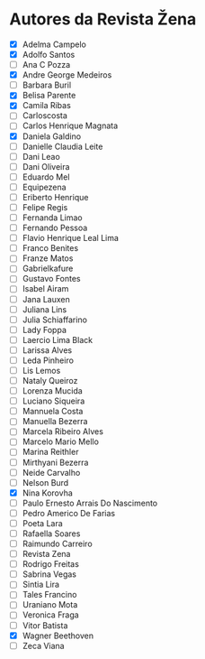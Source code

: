 # Autores da Revista Žena

- [x] Adelma Campelo
- [x] Adolfo Santos
- [ ] Ana C Pozza
- [x] Andre George Medeiros
- [ ] Barbara Buril
- [x] Belisa Parente
- [x] Camila Ribas
- [ ] Carloscosta
- [ ] Carlos Henrique Magnata
- [x] Daniela Galdino
- [ ] Danielle Claudia Leite
- [ ] Dani Leao
- [ ] Dani Oliveira
- [ ] Eduardo Mel
- [ ] Equipezena
- [ ] Eriberto Henrique
- [ ] Felipe Regis
- [ ] Fernanda Limao
- [ ] Fernando Pessoa
- [ ] Flavio Henrique Leal Lima
- [ ] Franco Benites
- [ ] Franze Matos
- [ ] Gabrielkafure
- [ ] Gustavo Fontes
- [ ] Isabel Airam
- [ ] Jana Lauxen
- [ ] Juliana  Lins
- [ ] Julia Schiaffarino
- [ ] Lady Foppa
- [ ] Laercio Lima Black
- [ ] Larissa Alves
- [ ] Leda Pinheiro
- [ ] Lis Lemos
- [ ] Nataly Queiroz
- [ ] Lorenza Mucida
- [ ] Luciano Siqueira
- [ ] Mannuela Costa
- [ ] Manuella Bezerra
- [ ] Marcela Ribeiro Alves
- [ ] Marcelo Mario Mello
- [ ] Marina Reithler	
- [ ] Mirthyani Bezerra
- [ ] Neide Carvalho
- [ ] Nelson Burd
- [x] Nina Korovha
- [ ] Paulo Ernesto Arrais Do Nascimento
- [ ] Pedro Americo De Farias
- [ ] Poeta Lara
- [ ] Rafaella Soares
- [ ] Raimundo Carreiro
- [ ] Revista Zena
- [ ] Rodrigo Freitas
- [ ] Sabrina Vegas
- [ ] Sintia Lira
- [ ] Tales Francino
- [ ] Uraniano Mota
- [ ] Veronica Fraga
- [ ] Vitor Batista
- [x] Wagner Beethoven
- [ ] Zeca Viana